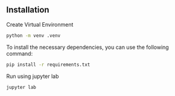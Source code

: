 ## Installation

Create Virtual Environment
```bash
python -m venv .venv
```

To install the necessary dependencies, you can use the following command:
```bash
pip install -r requirements.txt
```

Run using jupyter lab
```bash
jupyter lab
```
